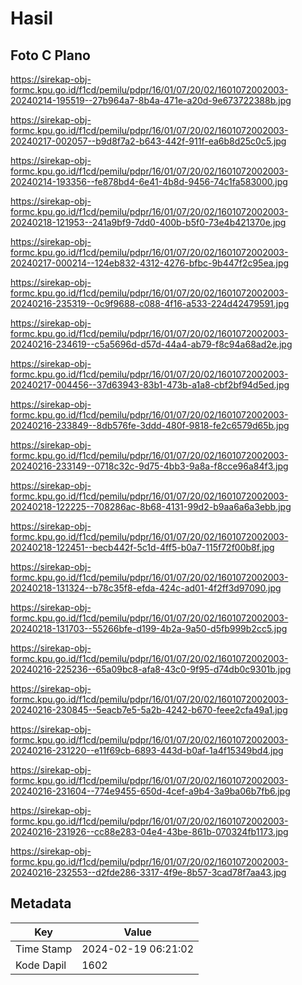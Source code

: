 # Hasil

## Foto C Plano

https://sirekap-obj-formc.kpu.go.id/f1cd/pemilu/pdpr/16/01/07/20/02/1601072002003-20240214-195519--27b964a7-8b4a-471e-a20d-9e673722388b.jpg

https://sirekap-obj-formc.kpu.go.id/f1cd/pemilu/pdpr/16/01/07/20/02/1601072002003-20240217-002057--b9d8f7a2-b643-442f-911f-ea6b8d25c0c5.jpg

https://sirekap-obj-formc.kpu.go.id/f1cd/pemilu/pdpr/16/01/07/20/02/1601072002003-20240214-193356--fe878bd4-6e41-4b8d-9456-74c1fa583000.jpg

https://sirekap-obj-formc.kpu.go.id/f1cd/pemilu/pdpr/16/01/07/20/02/1601072002003-20240218-121953--241a9bf9-7dd0-400b-b5f0-73e4b421370e.jpg

https://sirekap-obj-formc.kpu.go.id/f1cd/pemilu/pdpr/16/01/07/20/02/1601072002003-20240217-000214--124eb832-4312-4276-bfbc-9b447f2c95ea.jpg

https://sirekap-obj-formc.kpu.go.id/f1cd/pemilu/pdpr/16/01/07/20/02/1601072002003-20240216-235319--0c9f9688-c088-4f16-a533-224d42479591.jpg

https://sirekap-obj-formc.kpu.go.id/f1cd/pemilu/pdpr/16/01/07/20/02/1601072002003-20240216-234619--c5a5696d-d57d-44a4-ab79-f8c94a68ad2e.jpg

https://sirekap-obj-formc.kpu.go.id/f1cd/pemilu/pdpr/16/01/07/20/02/1601072002003-20240217-004456--37d63943-83b1-473b-a1a8-cbf2bf94d5ed.jpg

https://sirekap-obj-formc.kpu.go.id/f1cd/pemilu/pdpr/16/01/07/20/02/1601072002003-20240216-233849--8db576fe-3ddd-480f-9818-fe2c6579d65b.jpg

https://sirekap-obj-formc.kpu.go.id/f1cd/pemilu/pdpr/16/01/07/20/02/1601072002003-20240216-233149--0718c32c-9d75-4bb3-9a8a-f8cce96a84f3.jpg

https://sirekap-obj-formc.kpu.go.id/f1cd/pemilu/pdpr/16/01/07/20/02/1601072002003-20240218-122225--708286ac-8b68-4131-99d2-b9aa6a6a3ebb.jpg

https://sirekap-obj-formc.kpu.go.id/f1cd/pemilu/pdpr/16/01/07/20/02/1601072002003-20240218-122451--becb442f-5c1d-4ff5-b0a7-115f72f00b8f.jpg

https://sirekap-obj-formc.kpu.go.id/f1cd/pemilu/pdpr/16/01/07/20/02/1601072002003-20240218-131324--b78c35f8-efda-424c-ad01-4f2ff3d97090.jpg

https://sirekap-obj-formc.kpu.go.id/f1cd/pemilu/pdpr/16/01/07/20/02/1601072002003-20240218-131703--55266bfe-d199-4b2a-9a50-d5fb999b2cc5.jpg

https://sirekap-obj-formc.kpu.go.id/f1cd/pemilu/pdpr/16/01/07/20/02/1601072002003-20240216-225236--65a09bc8-afa8-43c0-9f95-d74db0c9301b.jpg

https://sirekap-obj-formc.kpu.go.id/f1cd/pemilu/pdpr/16/01/07/20/02/1601072002003-20240216-230845--5eacb7e5-5a2b-4242-b670-feee2cfa49a1.jpg

https://sirekap-obj-formc.kpu.go.id/f1cd/pemilu/pdpr/16/01/07/20/02/1601072002003-20240216-231220--e11f69cb-6893-443d-b0af-1a4f15349bd4.jpg

https://sirekap-obj-formc.kpu.go.id/f1cd/pemilu/pdpr/16/01/07/20/02/1601072002003-20240216-231604--774e9455-650d-4cef-a9b4-3a9ba06b7fb6.jpg

https://sirekap-obj-formc.kpu.go.id/f1cd/pemilu/pdpr/16/01/07/20/02/1601072002003-20240216-231926--cc88e283-04e4-43be-861b-070324fb1173.jpg

https://sirekap-obj-formc.kpu.go.id/f1cd/pemilu/pdpr/16/01/07/20/02/1601072002003-20240216-232553--d2fde286-3317-4f9e-8b57-3cad78f7aa43.jpg


## Metadata

| Key        | Value               |
| ---------- | ------------------- |
| Time Stamp | 2024-02-19 06:21:02 |
| Kode Dapil | 1602                |



